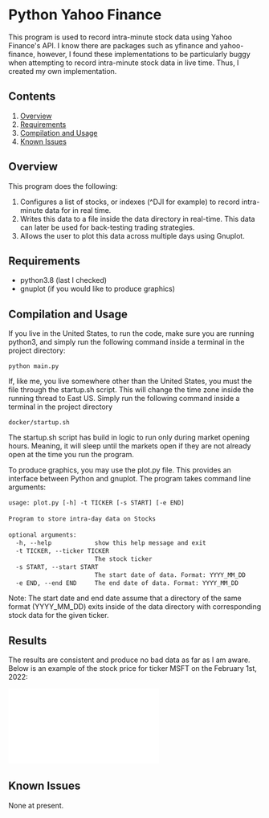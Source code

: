 # Python Yahoo Finance

This program is used to record intra-minute stock data using Yahoo Finance's API. I
know there are packages such as yfinance and yahoo-finance, however, I found
these implementations to be particularly buggy when attempting to record intra-minute 
stock data in live time. Thus, I created my own implementation.

## Contents

1. [Overview](#overview)
2. [Requirements](#requirements)
3. [Compilation and Usage](#compilation-and-usage)
4. [Known Issues](#known-issues)

## Overview

This program does the following:

1. Configures a list of stocks, or indexes (^DJI for example) to record intra-minute
data for in real time.
2. Writes this data to a file inside the data directory in real-time. This data can
later be used for back-testing trading strategies.
3. Allows the user to plot this data across multiple days using Gnuplot.

## Requirements

- python3.8 (last I checked)
- gnuplot (if you would like to produce graphics)

## Compilation and Usage



If you live in the United States, to run the code, make sure you are running python3, and simply run the following 
command inside a terminal in the project directory:

```shell
python main.py
```

If, like me, you live somewhere other than the United States, you must the file through the startup.sh script. This will
change the time zone inside the running thread to East US. Simply run the following command inside a terminal in the 
project directory

```shell
docker/startup.sh
```

The startup.sh script has build in logic to run only during market opening hours. Meaning, it will sleep until the markets
open if they are not already open at the time you run the program.

To produce graphics, you may use the plot.py file. This provides an interface between Python and gnuplot. The program 
takes command line arguments:

```shell
usage: plot.py [-h] -t TICKER [-s START] [-e END]

Program to store intra-day data on Stocks

optional arguments:
  -h, --help            show this help message and exit
  -t TICKER, --ticker TICKER
                        The stock ticker
  -s START, --start START
                        The start date of data. Format: YYYY_MM_DD
  -e END, --end END     The end date of data. Format: YYYY_MM_DD

```

Note: The start date and end date assume that a directory of the same format (YYYY_MM_DD) exits inside of the data directory
with corresponding stock data for the given ticker.

## Results

The results are consistent and produce no bad data as far as I am aware. Below is an example of
the stock price for ticker MSFT on the February 1st, 2022:

![Screenshot](graphics/MSFT_2022_02_01.pdf)

## Known Issues

None at present.

